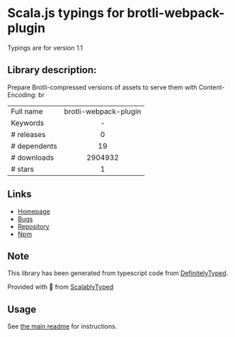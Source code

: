 
# Scala.js typings for brotli-webpack-plugin

Typings are for version 1.1

## Library description:
Prepare Brotli-compressed versions of assets to serve them with Content-Encoding: br

|                    |                 |
| ------------------ | :-------------: |
| Full name          | brotli-webpack-plugin |
| Keywords           | - |
| # releases         | 0 |
| # dependents       | 19 |
| # downloads        | 2904932 |
| # stars            | 1 |

## Links
- [Homepage](https://github.com/mynameiswhm/brotli-webpack-plugin)
- [Bugs](https://github.com/mynameiswhm/brotli-webpack-plugin/issues)
- [Repository](https://github.com/mynameiswhm/brotli-webpack-plugin)
- [Npm](https://www.npmjs.com/package/brotli-webpack-plugin)
    


## Note
This library has been generated from typescript code from [DefinitelyTyped](https://definitelytyped.org).

Provided with :purple_heart: from [ScalablyTyped](https://github.com/oyvindberg/ScalablyTyped)

## Usage
See [the main readme](../../readme.md) for instructions.


